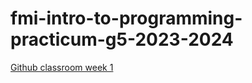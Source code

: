 # fmi-intro-to-programming-practicum-g5-2023-2024

[Github classroom week 1](https://classroom.github.com/a/cKQrJJYP)